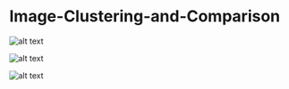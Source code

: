 # Image-Clustering-and-Comparison

![alt text](https://github.com/jstrenio/Image-Cluster-and-Comparison/imgs/blob/main/sift.jpg?raw=true)

![alt text](http://johnstrenio.com/images/knn.jpg)

![alt text](http://johnstrenio.com/images/kmeans.jpg)
